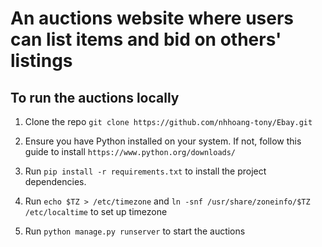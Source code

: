 # An auctions website where users can list items and bid on others' listings

## To run the auctions locally

1. Clone the repo `git clone https://github.com/nhhoang-tony/Ebay.git`

2. Ensure you have Python installed on your system. If not, follow this guide to install `https://www.python.org/downloads/`

3. Run `pip install -r requirements.txt` to install the project dependencies.

4. Run `echo $TZ > /etc/timezone` and `ln -snf /usr/share/zoneinfo/$TZ /etc/localtime` to set up timezone

5. Run `python manage.py runserver` to start the auctions
